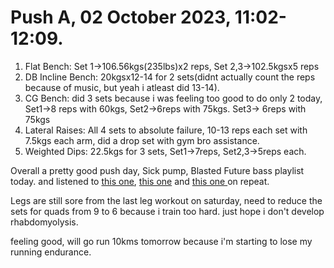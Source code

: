 # Push A, 02 October 2023, 11:02-12:09.

1. Flat Bench: Set 1->106.56kgs(235lbs)x2 reps, Set 2,3->102.5kgsx5 reps
2. DB Incline Bench: 20kgsx12-14 for 2 sets(didnt actually count the reps because of music, but yeah i atleast did 13-14).
3. CG Bench: did 3 sets because i was feeling too good to do only 2 today, Set1->8 reps with 60kgs, Set2->6reps with 75kgs. Set3-> 6reps with 75kgs
4. Lateral Raises: All 4 sets to absolute failure, 10-13 reps each set with 7.5kgs each arm, did a drop set with gym bro assistance.
5. Weighted Dips: 22.5kgs for 3 sets, Set1->7reps, Set2,3->5reps each.


Overall a pretty good push day, Sick pump, Blasted Future bass playlist today.
and listened to [this one](https://open.spotify.com/track/4ODnJrz0C3AJ4DFv8YQhJ8?si=f12f1a9264bf485e), [this one](https://open.spotify.com/track/2NcUU6DhS1lV4lAUm3SBSn?si=89db560317a840f8) and [this one ](https://open.spotify.com/track/4Z1t1aMRif8ES212kTN8H2?si=e0d54529ef2940e7) on repeat.

Legs are still sore from the last leg workout on saturday, need to reduce the sets for quads from 9 to 6 because i train too hard.
just hope i don't develop rhabdomyolysis.

feeling good, will go run 10kms tomorrow because i'm starting to lose my running endurance.

